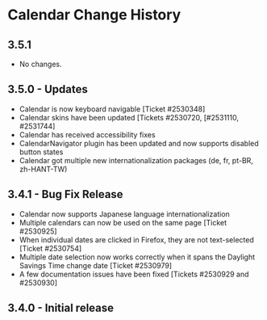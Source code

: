 Calendar Change History
=======================

3.5.1
-----

  * No changes.


3.5.0 - Updates
---------------
   * Calendar is now keyboard navigable [Ticket #2530348]
   * Calendar skins have been updated [Tickets #2530720, [#2531110, #2531744]
   * Calendar has received accessibility fixes
   * CalendarNavigator plugin has been updated and now supports disabled button states
   * Calendar got multiple new internationalization packages (de, fr, pt-BR, zh-HANT-TW)

3.4.1 - Bug Fix Release
-----------------------

   * Calendar now supports Japanese language internationalization
   * Multiple calendars can now be used on the same page [Ticket #2530925]
   * When individual dates are clicked in Firefox, they are not text-selected [Ticket #2530754]
   * Multiple date selection now works correctly when it spans the Daylight Savings Time change date [Ticket #2530979]
   * A few documentation issues have been fixed [Tickets #2530929 and #2530930]

3.4.0 - Initial release
-----------------------
